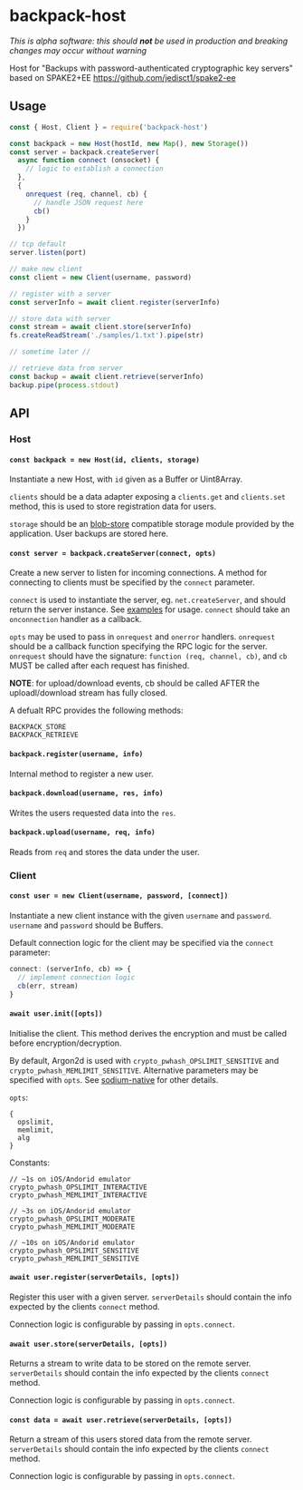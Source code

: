 # backpack-host

*This is alpha software: this should __not__ be used in production and breaking changes may occur without warning*

Host for "Backups with password-authenticated cryptographic key servers" based on SPAKE2+EE https://github.com/jedisct1/spake2-ee

## Usage

```js
const { Host, Client } = require('backpack-host')

const backpack = new Host(hostId, new Map(), new Storage())
const server = backpack.createServer(
  async function connect (onsocket) {
    // logic to establish a connection
  },
  {
    onrequest (req, channel, cb) {
      // handle JSON request here
      cb()
    }
  })

// tcp default
server.listen(port)

// make new client
const client = new Client(username, password)

// register with a server
const serverInfo = await client.register(serverInfo)

// store data with server
const stream = await client.store(serverInfo)
fs.createReadStream('./samples/1.txt').pipe(str)

// sometime later //

// retrieve data from server
const backup = await client.retrieve(serverInfo)
backup.pipe(process.stdout)
```

## API

### Host

#### ``const backpack = new Host(id, clients, storage)``

Instantiate a new Host, with `id` given as a Buffer or Uint8Array.

`clients` should be a data adapter exposing a `clients.get` and `clients.set` method, this is used to store registration data for users.

`storage` should be an [blob-store](https://github.com/maxogden/abstract-blob-store) compatible storage module provided by the application. User backups are stored here.

#### ``const server = backpack.createServer(connect, opts)``

Create a new server to listen for incoming connections. A method for connecting to clients must be specified by the `connect` parameter.

`connect` is used to instantiate the server, eg. `net.createServer`, and should return the server instance. See [examples](./examples) for usage. `connect` should take an `onconnection` handler as a callback.

`opts` may be used to pass in `onrequest` and `onerror` handlers. `onrequest` should be a callback function specifying the RPC logic for the server. `onrequest` should have the signature: `function (req, channel, cb)`, and `cb` MUST be called after each request has finished.

**NOTE**: for upload/download events, cb should be called AFTER the uploadl/download stream has fully closed.

A defualt RPC provides the following methods:
```
BACKPACK_STORE
BACKPACK_RETRIEVE
```

#### ``backpack.register(username, info)``

Internal method to register a new user.


#### ``backpack.download(username, res, info)``

Writes the users requested data into the `res`.


#### ``backpack.upload(username, req, info)``

Reads from `req` and stores the data under the user.

### Client

#### `const user = new Client(username, password, [connect])`

Instantiate a new client instance with the given `username` and `password`. `username` and `password` should be Buffers.

Default connection logic for the client may be specified via the `connect` parameter:
```js
connect: (serverInfo, cb) => {
  // implement connection logic
  cb(err, stream)
}
```

#### `await user.init([opts])`

Initialise the client. This method derives the encryption and must be called before encryption/decryption.

By default, Argon2d is used with `crypto_pwhash_OPSLIMIT_SENSITIVE` and `crypto_pwhash_MEMLIMIT_SENSITIVE`. Alternative parameters may be specified with `opts`. See [sodium-native](https://sodium-friends.github.io/docs/docs/passwordhashing#crypto_pwhash) for other details.

`opts`:
```
{
  opslimit,
  memlimit,
  alg
}
```

Constants:
```
// ~1s on iOS/Andorid emulator
crypto_pwhash_OPSLIMIT_INTERACTIVE
crypto_pwhash_MEMLIMIT_INTERACTIVE

// ~3s on iOS/Andorid emulator
crypto_pwhash_OPSLIMIT_MODERATE
crypto_pwhash_MEMLIMIT_MODERATE

// ~10s on iOS/Andorid emulator
crypto_pwhash_OPSLIMIT_SENSITIVE
crypto_pwhash_MEMLIMIT_SENSITIVE
```

#### `await user.register(serverDetails, [opts])`

Register this user with a given server. `serverDetails` should contain the info expected by the clients `connect` method.

Connection logic is configurable by passing in `opts.connect`.

#### `await user.store(serverDetails, [opts])`

Returns a stream to write data to be stored on the remote server. `serverDetails` should contain the info expected by the clients `connect` method.

Connection logic is configurable by passing in `opts.connect`.

#### `const data = await user.retrieve(serverDetails, [opts])`

Return a stream of this users stored data from the remote server. `serverDetails` should contain the info expected by the clients `connect` method.

Connection logic is configurable by passing in `opts.connect`.
